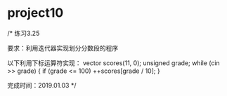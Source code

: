 # project10
/*
练习3.25

要求：利用迭代器实现划分分数段的程序

以下利用下标运算符实现：
vector<unsigned> scores(11, 0);
unsigned grade;
while (cin >> grade)
{
    if (grade <= 100)
        ++scores[grade / 10];
}

完成时间：2019.01.03
*/
